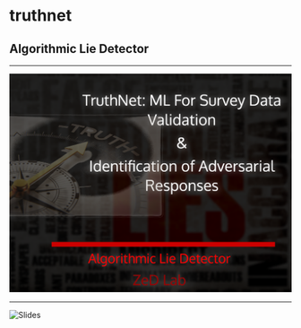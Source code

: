 # truthnet
## Algorithmic Lie Detector


---

<img src="truthnet.png" alt="drawing" style="width:900px;"/>

---

![Slides](https://slides.com/ishanuchattopadhyay/truthnet)
